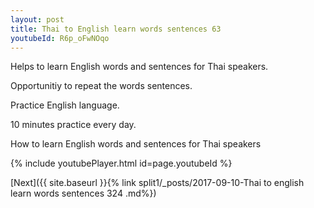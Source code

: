 ```yaml
---
layout: post
title: Thai to English learn words sentences 63 
youtubeId: R6p_oFwNOqo
---
```

 
 
Helps to learn English words and sentences for Thai speakers.

Opportunitiy to repeat the words sentences. 

Practice English language. 
 
10 minutes practice every day. 
 
How to learn English words and sentences for Thai speakers 
 
{% include youtubePlayer.html id=page.youtubeId %}
 
 
[Next]({{ site.baseurl }}{% link  split1/_posts/2017-09-10-Thai to english learn words sentences 324 .md%})
 
